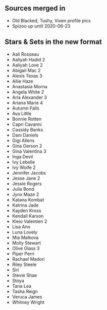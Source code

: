 ## Sources merged in
* Old Blacked, Tushy, Vixen profile pics
* Spizoo up until 2020-06-23

## Stars & Sets in the new format
* Aali Rosseau
* Aaliyah Hadid 2
* Aaliyah Love 2
* Abigail Mac 2
* Alexis Texas 3
* Allie Haze
* Anastasia Morna
* Angela White 2
* Aria Alexander 3
* Ariana Marie 4
* Autumn Falls
* Ava Little
* Bonnie Rotten 
* Capri Cavanni
* Cassidy Banks
* Dani Daniels
* Gigi Allens
* Gina Gerson 2
* Gina Valentina 3
* Inga Devil
* Ivy Lebelle
* Ivy Wolfe 2
* Jennifer Jacobs
* Jesse Jane 2
* Jessie Rogers
* Julia Bond
* Jynx Maze 2
* Katana Kombat
* Katrina Jade
* Kayden Kross
* Kendall Karson
* Kleio Valentien 2
* Lisa Ann
* Luna Lovely
* Mia Malkova
* Molly Stewart
* Olive Glass 3
* Piper Perri
* Rachael Madori
* Riley Steele
* Siri
* Stevie Shae
* Stoya
* Tana Lea
* Tasha Reign
* Veruca James
* Whitney Wright
